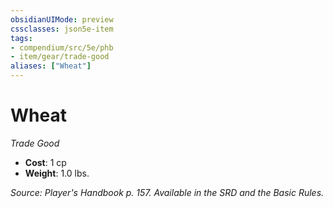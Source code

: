 ```yaml
---
obsidianUIMode: preview
cssclasses: json5e-item
tags:
- compendium/src/5e/phb
- item/gear/trade-good
aliases: ["Wheat"]
---
```

# Wheat
*Trade Good*  

- **Cost**: 1 cp
- **Weight**: 1.0 lbs.

*Source: Player's Handbook p. 157. Available in the SRD and the Basic Rules.*